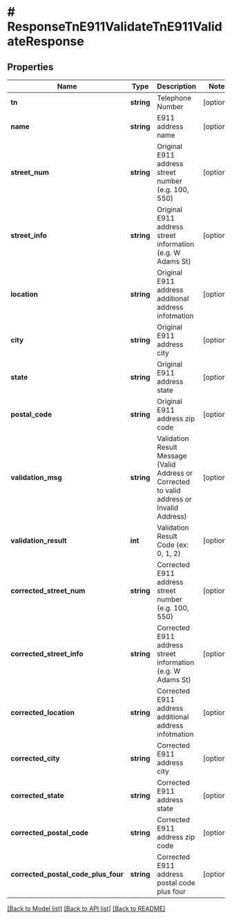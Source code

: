 # # ResponseTnE911ValidateTnE911ValidateResponse

## Properties

Name | Type | Description | Notes
------------ | ------------- | ------------- | -------------
**tn** | **string** | Telephone Number | [optional]
**name** | **string** | E911 address name | [optional]
**street_num** | **string** | Original E911 address street number (e.g. 100, 550) | [optional]
**street_info** | **string** | Original E911 address street information (e.g. W Adams St) | [optional]
**location** | **string** | Original E911 address additional address infotmation | [optional]
**city** | **string** | Original E911 address city | [optional]
**state** | **string** | Original E911 address state | [optional]
**postal_code** | **string** | Original E911 address zip code | [optional]
**validation_msg** | **string** | Validation Result Message (Valid Address or Corrected to valid address or Invalid Address) | [optional]
**validation_result** | **int** | Validation Result Code (ex: 0, 1, 2) | [optional]
**corrected_street_num** | **string** | Corrected E911 address street number (e.g. 100, 550) | [optional]
**corrected_street_info** | **string** | Corrected E911 address street information (e.g. W Adams St) | [optional]
**corrected_location** | **string** | Corrected E911 address additional address infotmation | [optional]
**corrected_city** | **string** | Corrected E911 address city | [optional]
**corrected_state** | **string** | Corrected E911 address state | [optional]
**corrected_postal_code** | **string** | Corrected E911 address zip code | [optional]
**corrected_postal_code_plus_four** | **string** | Corrected E911 address postal code plus four | [optional]

[[Back to Model list]](../../README.md#models) [[Back to API list]](../../README.md#endpoints) [[Back to README]](../../README.md)
